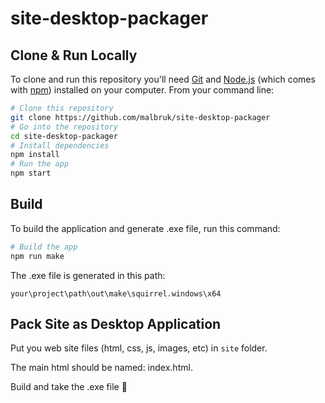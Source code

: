 # site-desktop-packager

## Clone & Run Locally

To clone and run this repository you'll need [Git](https://git-scm.com) and [Node.js](https://nodejs.org/en/download/) (which comes with [npm](http://npmjs.com)) installed on your computer. From your command line:

```bash
# Clone this repository
git clone https://github.com/malbruk/site-desktop-packager
# Go into the repository
cd site-desktop-packager
# Install dependencies
npm install
# Run the app
npm start
```

## Build

To build the application and generate .exe file, run this command:

```bash
# Build the app
npm run make
```

The .exe file is generated in this path:

`your\project\path\out\make\squirrel.windows\x64`

## Pack Site as Desktop Application

Put you web site files (html, css, js, images, etc) in `site` folder.

The main html should be named: index.html.

Build and take the .exe file 🚀
